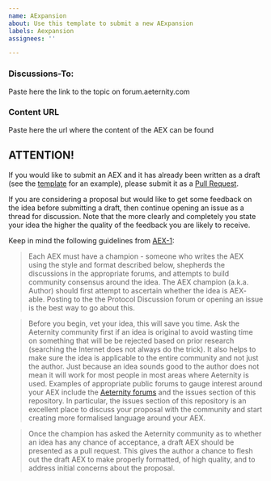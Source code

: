 ```yaml
---
name: AExpansion
about: Use this template to submit a new AExpansion
labels: Aexpansion
assignees: ''

---
```


### Discussions-To: 

Paste here the link to the topic on forum.aeternity.com

### Content URL

Paste here the url where the content of the AEX can be found


## ATTENTION!  
If you would like to submit an AEX and it has already been written as
a draft (see the [template](https://github.com/aeternity/AEXs/blob/master/aex-X.md)
for an example), please submit it as a [Pull Request](https://github.com/aeternity/AEXs/pulls).

If you are considering a proposal but would like to get some feedback on the
idea before submitting a draft, then continue opening an issue as a thread for
discussion. Note that the more clearly and completely you state your idea the
higher the quality of the feedback you are likely to receive.

Keep in mind the following guidelines from [AEX-1](https://github.com/aeternity/AEXs/blob/master/AEXS/aex-1.md):

> Each AEX must have a champion - someone who writes the AEX using the style and
  format described below, shepherds the discussions in the appropriate forums,
  and attempts to build community consensus around the idea. The AEX champion
  (a.k.a. Author) should first attempt to ascertain whether the idea is AEX-
  able. Posting to the the Protocol Discussion forum or opening an issue is the
  best way to go about this.

> Before you begin, vet your idea, this will save you time. Ask the Aeternity
  community first if an idea is original to avoid wasting time on something that
  will be be rejected based on prior research (searching the Internet does not
  always do the trick). It also helps to make sure the idea is applicable to the
  entire community and not just the author. Just because an idea sounds good to
  the author does not mean it will work for most people in most areas where
  Aeternity is used. Examples of appropriate public forums to gauge interest
  around your AEX include the [Aeternity forums](https://forum.aeternity.com)
  and the issues section of this repository. In particular, the issues section
  of this repository is an excellent place to discuss your proposal with the
  community and start creating more formalised language around your AEX.

> Once the champion has asked the Aeternity community as to whether an idea has
  any chance of acceptance, a draft AEX should be presented as a pull request.
  This gives the author a chance to flesh out the draft AEX to make properly
  formatted, of high quality, and to address initial concerns about the
  proposal.
